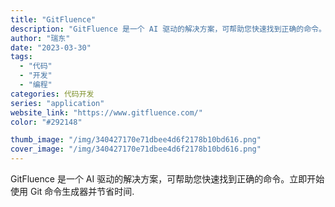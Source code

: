 ```yaml
---
title: "GitFluence"
description: "GitFluence 是一个 AI 驱动的解决方案，可帮助您快速找到正确的命令。立即开始使用 Git 命令生成器并节省时"
author: "瑞东"
date: "2023-03-30"
tags:
  - "代码"
  - "开发"
  - "编程"
categories: 代码开发
series: "application"
website_link: "https://www.gitfluence.com/"
color: "#292148"

thumb_image: "/img/340427170e71dbee4d6f2178b10bd616.png"
cover_image: "/img/340427170e71dbee4d6f2178b10bd616.png"
---
```


GitFluence 是一个 AI 驱动的解决方案，可帮助您快速找到正确的命令。立即开始使用 Git 命令生成器并节省时间. 